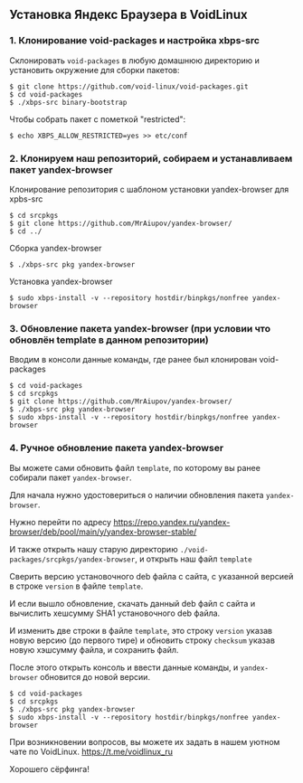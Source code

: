 ## Установка Яндекс Браузера в VoidLinux

### 1. Клонирование void-packages и настройка xbps-src

Склонировать `void-packages` в любую домашнюю директорию и установить окружение для сборки пакетов:
```
$ git clone https://github.com/void-linux/void-packages.git
$ cd void-packages
$ ./xbps-src binary-bootstrap
```

Чтобы собрать пакет с пометкой "restricted":
```
$ echo XBPS_ALLOW_RESTRICTED=yes >> etc/conf
```

### 2. Клонируем наш репозиторий, собираем и устанавливаем пакет yandex-browser

Клонирование репозитория с шаблоном установки yandex-browser для xpbs-src

```
$ cd srcpkgs
$ git clone https://github.com/MrAiupov/yandex-browser/
$ cd ../
```

Сборка yandex-browser
```
$ ./xbps-src pkg yandex-browser
```

Установка yandex-browser

```
$ sudo xbps-install -v --repository hostdir/binpkgs/nonfree yandex-browser
```

### 3. Обновление пакета yandex-browser (при условии что обновлён template в данном репозитории)

Вводим в консоли данные команды, где ранее был клонирован void-packages

```
$ cd void-packages
$ cd srcpkgs
$ git clone https://github.com/MrAiupov/yandex-browser/
$ ./xbps-src pkg yandex-browser
$ sudo xbps-install -v --repository hostdir/binpkgs/nonfree yandex-browser
```
### 4. Ручное обновление пакета yandex-browser

Вы можете сами обновить файл `template`, по которому вы ранее собирали пакет `yandex-browser`.

Для начала нужно удостовериться о наличии обновления пакета `yandex-browser`.

Нужно перейти по адресу https://repo.yandex.ru/yandex-browser/deb/pool/main/y/yandex-browser-stable/

И также открыть нашу старую директорию `./void-packages/srcpkgs/yandex-browser`, и открыть наш файл `template`

Сверить версию установочного deb файла с сайта, с указанной версией в строке `version` в файле `template`.

И если вышло обновление, скачать данный deb файл с сайта и вычислить хешсумму SHA1 установочного deb файла.

И изменить две строки в файле `template`, это строку `version` указав новую версию (до первого тире) и обновить строку `checksum` указав новую хэшсумму файла, и сохранить файл.

После этого открыть консоль и ввести данные команды, и `yandex-browser` обновится до новой версии.

```
$ cd void-packages
$ cd srcpkgs
$ ./xbps-src pkg yandex-browser
$ sudo xbps-install -v --repository hostdir/binpkgs/nonfree yandex-browser
```

При возникновении вопросов, вы можете их задать в нашем уютном чате по VoidLinux.
https://t.me/voidlinux_ru

Хорошего сёрфинга!
